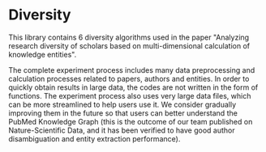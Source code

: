 # Diversity
This library contains 6 diversity algorithms used in the paper "Analyzing research diversity of scholars based on multi-dimensional calculation of knowledge entities". 

The complete experiment process includes many data preprocessing and calculation processes related to papers, authors and entities. In order to quickly obtain results in large data, the codes are not written in the form of functions. The experiment process also uses very large data files, which can be more streamlined to help users use it. We consider gradually improving them in the future so that users can better understand the PubMed Knowledge Graph (this is the outcome of our team published on Nature-Scientific Data, and it has been verified to have good author disambiguation and entity extraction performance).
